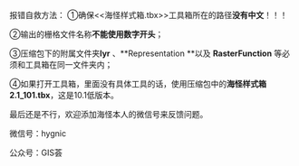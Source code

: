 



报错自救方法：
①确保<<海怪样式箱.tbx>>工具箱所在的路径**没有中文**！！！

②输出的栅格文件名称**不能使用数字开头**；

③压缩包下的附属文件夹**lyr** 、**Representation **以及 **RasterFunction** 等必须和工具箱在同一文件夹内；

④如果打开工具箱，里面没有具体工具的话，使用压缩包中的**海怪样式箱2.1_101.tbx**，这是10.1低版本。



最后还是不行，欢迎添加海怪本人的微信号来反馈问题。

微信号：hygnic

公众号：GIS荟